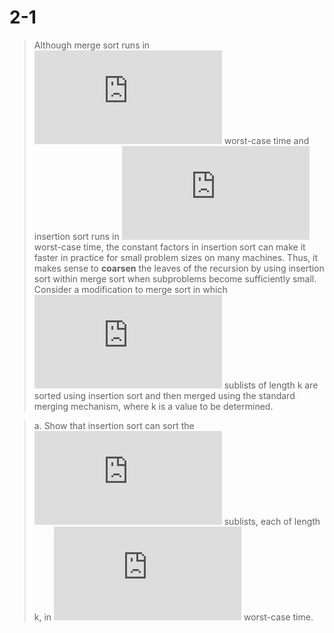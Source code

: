 # 2-1
> Although merge sort runs in ![equation](https://latex.codecogs.com/svg.latex?%5Ctheta%28n%5Clg%7Bn%7D%29) worst-case time and insertion sort runs in ![equation](https://latex.codecogs.com/svg.latex?%5Ctheta%28n%5E2%29) worst-case time, the constant factors in insertion sort can make it faster in practice for small problem sizes on many machines. Thus, it makes sense to **coarsen** the leaves of the recursion by using insertion sort within merge sort when subproblems become sufficiently small. Consider a modification to merge sort in which ![equation](https://latex.codecogs.com/svg.latex?%5Cdfrac%7Bn%7D%7Bk%7D) sublists of length k are sorted using insertion sort and then merged using the standard merging mechanism, where k is a value to be determined.

> a. Show that insertion sort can sort the ![equation](https://latex.codecogs.com/svg.latex?%5Cdfrac%7Bn%7D%7Bk%7D) sublists, each of length k, in ![equation](https://latex.codecogs.com/svg.latex?%5Ctheta%28nk%29) worst-case time.
